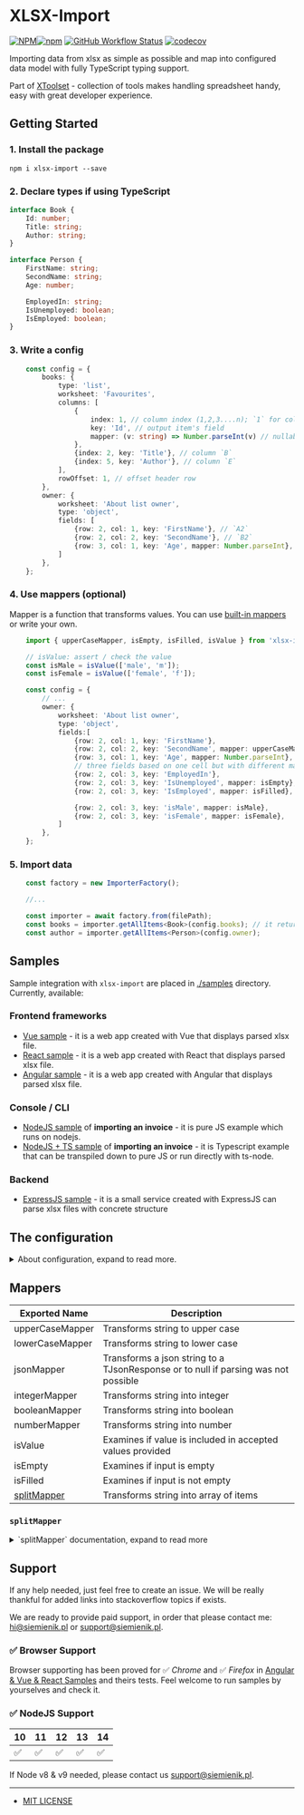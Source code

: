 # XLSX-Import

[![NPM](https://img.shields.io/npm/l/xlsx-import)![npm](https://img.shields.io/npm/v/xlsx-import)](https://www.npmjs.com/package/xlsx-import) [![GitHub Workflow Status](https://img.shields.io/github/workflow/status/siemienik/xtoolset/xlsx-import)](https://github.com/Siemienik/xtoolset/actions) [![codecov](https://codecov.io/gh/Siemienik/xtoolset/branch/master/graph/badge.svg?flag=xlsx-import)](https://codecov.io/gh/Siemienik/xtoolset/tree/master/packages/xlsx-import)

Importing data from xlsx as simple as possible and map into configured data model with fully TypeScript typing support.

Part of [XToolset](https://github.com/siemienik/XToolset) - collection of tools makes handling spreadsheet handy, easy with great developer experience.

## Getting Started

### 1. Install the package

```shell script
npm i xlsx-import --save
```

### 2. Declare types if using TypeScript

```ts
interface Book {
    Id: number;
    Title: string;
    Author: string;
}

interface Person {
    FirstName: string;
    SecondName: string;
    Age: number;

    EmployedIn: string;
    IsUnemployed: boolean;
    IsEmployed: boolean;
}
```

### 3. Write a config

```ts
    const config = {
        books: {
            type: 'list',
            worksheet: 'Favourites',
            columns: [
                {
                    index: 1, // column index (1,2,3....n); `1` for column `A`
                    key: 'Id', // output item's field
                    mapper: (v: string) => Number.parseInt(v) // nullable, for transformating values
                },
                {index: 2, key: 'Title'}, // column `B`
                {index: 5, key: 'Author'}, // column `E`
            ],
            rowOffset: 1, // offset header row
        },
        owner: {
            worksheet: 'About list owner',
            type: 'object',
            fields: [
                {row: 2, col: 1, key: 'FirstName'}, // `A2`
                {row: 2, col: 2, key: 'SecondName'}, // `B2`
                {row: 3, col: 1, key: 'Age', mapper: Number.parseInt}, // `A3`
            ]
        },
    };
```

### 4. Use mappers (optional)

Mapper is a function that transforms values. You can use [built-in mappers](#Mappers) or write your own.

```ts
    import { upperCaseMapper, isEmpty, isFilled, isValue } from 'xlsx-import/lib/mappers';

    // isValue: assert / check the value
    const isMale = isValue(['male', 'm']);
    const isFemale = isValue(['female', 'f']);

    const config = {
        // ...
        owner: {
            worksheet: 'About list owner',
            type: 'object',
            fields:[
                {row: 2, col: 1, key: 'FirstName'},
                {row: 2, col: 2, key: 'SecondName', mapper: upperCaseMapper},
                {row: 3, col: 1, key: 'Age', mapper: Number.parseInt},
                // three fields based on one cell but with different mapper
                {row: 2, col: 3, key: 'EmployedIn'},
                {row: 2, col: 3, key: 'IsUnemployed', mapper: isEmpty},
                {row: 2, col: 3, key: 'IsEmployed', mapper: isFilled},

                {row: 2, col: 3, key: 'isMale', mapper: isMale},
                {row: 2, col: 3, key: 'isFemale', mapper: isFemale},
            ]
        },
    };
```

### 5. Import data

```ts
    const factory = new ImporterFactory();

    //...

    const importer = await factory.from(filePath);
    const books = importer.getAllItems<Book>(config.books); // it returns `Book[]`
    const author = importer.getAllItems<Person>(config.owner);

```

## Samples

Sample integration with `xlsx-import` are placed in [./samples](../../samples) directory. Currently, available:

### Frontend frameworks

* [Vue sample](../../samples/xlsx-import%2Bvue) - it is a web app created with Vue that displays parsed xlsx file.
* [React sample](../../samples/xlsx-import%2Breact) - it is a web app created with React that displays parsed xlsx file.
* [Angular sample](../../samples/xlsx-import%2Bangular) - it is a web app created with Angular that displays parsed xlsx file.

### Console / CLI

* [NodeJS sample](../../samples/xlsx-import%2Bnodejs) of **importing an invoice** - it is pure JS example which runs on nodejs.
* [NodeJS + TS sample](../../samples/xlsx-import%2Bnodejs%2Bts) of **importing an invoice** - it is Typescript example that can be transpiled down to pure JS or run directly with ts-node.

### Backend

* [ExpressJS sample](../../samples/xlsx-import%2Bexpress) - it is a small service created with ExpressJS can parse xlsx files with concrete structure

## The configuration

<details>
<summary>About configuration, expand to read more.</summary>

### `worksheet`

It is a string, indicates which worksheet should be used for data source.

#### `types`

| Enum `ImportType` | Raw values | Description
|-----|------------|-----------
| **Default:** <br/>`List`, aliases: `ListVertical`,  `Vertical`  | `list`, `list-vertical`, `vertical` | Used to import list of objects from worksheet reading from top to down (row by row). Each field has to defined column index (`A` is `1`, `B` is `2` ... etc.).
| `Object`, aliases: `Single`,  `Singleton`  | `object`, `single`, `singletion` | Used to import single object from worksheet. Each field has to has defined row&col index.

***What in case of performing incorrect `type` parameter value?***

Here is an implementation of fallback mechanism to attempting to parse data as ListVertical, which is the common type used in this library.<br/> *In that case `console.warn` will be written.*

#### `fields` or `columns`

This is `type` related configuration, for more information please study examples above, there are a full configuration used.

</details>

## Mappers

| Exported Name | Description
|-----|-----------
|upperCaseMapper|Transforms string to upper case
|lowerCaseMapper|Transforms string to lower case
|jsonMapper|Transforms a json string to a TJsonResponse or to null if parsing was not possible
|integerMapper|Transforms string into integer
|booleanMapper|Transforms string into boolean
|numberMapper|Transforms string into number
|isValue|Examines if value is included in accepted values provided
|isEmpty|Examines if input is empty
|isFilled|Examines if input is not empty
|[splitMapper](https://github.com/Siemienik/XToolset/tree/master/packages/xlsx-import#splitmapper)|Transforms string into array of items

### `splitMapper`

<details>
<summary>`splitMapper` documentation, expand to read more</summary>

Configurable and immutable **splitMapper** with possibility to use specific `itemMapper<TReturnType>(mapper)` or `separator(string)`.

* `.separator(';'): SplitMapper` - set separator
* `.itemMapper(itemMapper): SplitMapper` - set mapper for items,

Setting separator or item mapper do not change origin mapper but create new one. As an item mapper may use also another `splitMapper` like below:

```ts
// Building a mapper
const sentenceSplitter = splitMapper.separator('. ');
const wordSplitter = splitMapper.separator(' ');
const wordsInSentencesMapper = sentenceSplitter.itemMapper<string[]>(wordSplitter);

// Standalone usage:
const input = 'Lorem ipsum dolor sit amet. consectetur adipiscing elit. Nullam placerat massa nec efficir. ';

const result = wordsInSentencesMapper(input);
// [
//     ['Lorem', 'ipsum', 'dolor', 'sit', 'amet'],
//     ['consectetur', 'adipiscing', 'elit'],
//     ['Nullam', 'placerat', 'massa', 'nec', 'efficir'],
//     ['']
// ]


// In a config:
// {row: 3, col: 1, key: 'words', mapper: wordsInSentencesMapper},

```

</details>

## Support

If any help needed, just feel free to create an issue. We will be really thankful for added links into stackoverflow topics if exists.

We are ready to provide paid support, in order that please contact me: [hi@siemienik.pl](mailto://hi@siemienik.pl) or [support@siemienik.pl](mailto://support@siemienik.pl). 

### ✅ Browser Support

Browser supporting has been proved for ✅ _Chrome_ and ✅ _Firefox_ in [Angular & Vue & React Samples](#frontend-frameworks) and theirs tests. Feel welcome to run samples by yourselves and check it.

### ✅ NodeJS Support

 10 | 11 | 12 | 13 | 14
----|----|----|----|---
 ✅ | ✅ | ✅ | ✅ | ✅

If Node v8 & v9 needed, please contact us [support@siemienik.pl](mailto://support@siemienik.pl).

---

* [MIT LICENSE](LICENSE)
